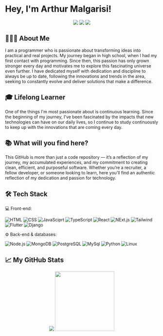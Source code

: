<h1 align="left">Hey, I'm Arthur Malgarisi!</h1>
<p align="center">
<a style="border-radius href="https://www.instagram.com/arthurmalgarisi/" target="_blank"><img src="https://img.shields.io/badge/-Instagram-%23E4405F?style=for-the-badge&logo=instagram&logoColor=white" target="_blank"></a>
  <a  href = "https://mail.google.com/mail/u/0/?pli=1#inbox?compose=GTvVlcSDZqtfnTQGSgHPTffkFHpSxThHwdzcJGMRFLnCpzCvvktJXNbNnRrKRwNMKvtpHTjLtDFTj"><img src="https://img.shields.io/badge/-Gmail-%23333?style=for-the-badge&logo=gmail&logoColor=white" target="_blank"></a>
  <a href="https://www.linkedin.com/in/arthur-malgarisi-aguiar/" target="_blank"><img src="https://img.shields.io/badge/-LinkedIn-%230077B5?style=for-the-badge&logo=linkedin&logoColor=white" target="_blank"></a> 
</p>



## 👨🏻‍💻  About Me

I am a programmer who is passionate about transforming ideas into practical and real projects. My journey began in high school, when I had my first contact with programming. Since then, this passion has only grown stronger every day and motivates me to explore this fascinating universe even further. I have dedicated myself with dedication and discipline to always be up to date, following the innovations and trends in the area, seeking to constantly evolve and deliver solutions that make a difference.

## 🎓  Lifelong Learner

One of the things I'm most passionate about is continuous learning. Since the beginning of my journey, I've been fascinated by the impacts that new technologies can have on our daily lives, so I continue to study continuously to keep up with the innovations that are coming every day.

## 📚  What will you find here?

This GitHub is more than just a code repository — it’s a reflection of my journey, my accumulated experiences, and my commitment to creating clean, efficient, and purposeful software. Whether you’re a recruiter, a fellow developer, or someone looking to learn, here you’ll find an authentic reflection of my dedication and passion for technology.

## 🛠️ Tech Stack

💻  Front-end:

![HTML](https://camo.githubusercontent.com/5a19b951608eb657171b0a2214d0ecac68dd93630d04a1672cc146912c0cf005/68747470733a2f2f696d672e736869656c64732e696f2f62616467652f2d48544d4c2d3333333333333f7374796c653d666c6174266c6f676f3d48544d4c35)
![CSS](https://camo.githubusercontent.com/7d87678018743408af4b8d38ace19b8006c324e67fd2d4800f2baec7ada3c418/68747470733a2f2f696d672e736869656c64732e696f2f62616467652f2d4353532d3333333333333f7374796c653d666c6174266c6f676f3d43535333266c6f676f436f6c6f723d313537324236)
![JavaSciprt](https://camo.githubusercontent.com/849a6060207020da1289e5e796ab5313646ae5cac8a6bee756d8d55f59efa19f/68747470733a2f2f696d672e736869656c64732e696f2f62616467652f2d4a6176615363726970742d3333333333333f7374796c653d666c6174266c6f676f3d6a617661736372697074)
![TypeScript](https://camo.githubusercontent.com/578c92902e9868515a7b2716611a0f6a3ae8421e0b19e4b9458c8f007198aa64/68747470733a2f2f696d672e736869656c64732e696f2f62616467652f2d547970655363726970742d3333333333333f7374796c653d666c6174266c6f676f3d74797065736372697074266c6f676f436f6c6f723d324437394337)
![React](https://camo.githubusercontent.com/7c93bbc57eb6905b1ed71e40e206bfd9c36cbdcb400d2f9c5c4a3dbf9a188b42/68747470733a2f2f696d672e736869656c64732e696f2f62616467652f2d52656163742d3333333333333f7374796c653d666c6174266c6f676f3d7265616374)
![NExt.js](https://camo.githubusercontent.com/4a0c160ac8c31d10b29b80ebb9a926db0918f346cb84da6ef7789a43ae3b7524/68747470733a2f2f696d672e736869656c64732e696f2f62616467652f2d4e6578742e6a732d3333333333333f7374796c653d666c6174266c6f676f3d6e6578742e6a73)
![Tailwind](https://camo.githubusercontent.com/478ca9225efb3770de84bdd732f15acf45297cbd5da05bc3e7e109de5e01ad42/68747470733a2f2f696d672e736869656c64732e696f2f62616467652f2d5461696c77696e642d3333333333333f7374796c653d666c6174266c6f676f3d7461696c77696e642d637373)
![Flutter](https://img.shields.io/badge/Flutter-323330?style=flat&logo=flutter)
![Django](https://img.shields.io/badge/Django-323330?style=flat&logo=django)

⚙️  Back-end & databases:

![Node.js](https://camo.githubusercontent.com/62a847db75120ad782ac4c0d5d2c86476586fe127e3b9a355c38e5aa85623ae1/68747470733a2f2f696d672e736869656c64732e696f2f62616467652f2d4e6f64652e6a732d3333333333333f7374796c653d666c6174266c6f676f3d6e6f64652e6a73)
![MongoDB](https://camo.githubusercontent.com/4368afa077506070b51e1cde7479b2de4b8efb7ec45433f878c3ed564612d056/68747470733a2f2f696d672e736869656c64732e696f2f62616467652f2d4d6f6e676f44422d3333333333333f7374796c653d666c6174266c6f676f3d6d6f6e676f6462)
![PostgreSQL](https://camo.githubusercontent.com/ab1bc181e003a1bd21b603af4931dbd22096ae6022a11541ffbdeac77894aaf0/68747470733a2f2f696d672e736869656c64732e696f2f62616467652f2d506f737467726553514c2d3333333333333f7374796c653d666c6174266c6f676f3d706f737467726573716c)
![MySql](https://img.shields.io/badge/MySQL-323330?style=flat&logo=mysql)
![Python](https://img.shields.io/badge/Python-323330?style=flat&logo=python)
![Linux](https://img.shields.io/badge/Linux-323330?style=flat&logo=linux&logoColor=white)


## 📈 My GitHub Stats

<p align="center">
  <img  src="https://github-readme-stats.vercel.app/api?username=ArthurMalgarisi&show_icons=true&ayout=compact&langs_count=6&theme=tokyonight"/>
  <img height="195em" src="https://github-readme-stats.vercel.app/api/top-langs/?username=ArthurMalgarisi&layout=compact&langs_count=6&theme=tokyonight"/>
</p>
